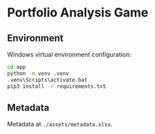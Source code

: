 # Portfolio Analysis Game

## Environment
Windows virtual environment configuration:
```bash
cd app
python -m venv .venv
.venv\Scripts\activate.bat
pip3 install -r requirements.txt
```

## Metadata
Metadata at `./assets/metadata.xlsx`.
